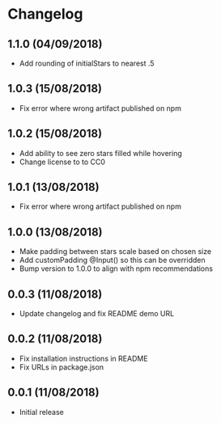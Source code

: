 # Changelog

## 1.1.0 (04/09/2018)

* Add rounding of initialStars to nearest .5

## 1.0.3 (15/08/2018)

* Fix error where wrong artifact published on npm

## 1.0.2 (15/08/2018)

* Add ability to see zero stars filled while hovering
* Change license to to CC0

## 1.0.1 (13/08/2018)

* Fix error where wrong artifact published on npm

## 1.0.0 (13/08/2018)

* Make padding between stars scale based on chosen size
* Add customPadding @Input() so this can be overridden
* Bump version to 1.0.0 to align with npm recommendations

## 0.0.3 (11/08/2018)

* Update changelog and fix README demo URL

## 0.0.2 (11/08/2018)

* Fix installation instructions in README
* Fix URLs in package.json

## 0.0.1 (11/08/2018)

* Initial release
